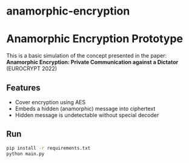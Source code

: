 # anamorphic-encryption
# Anamorphic Encryption Prototype

This is a basic simulation of the concept presented in the paper:
**Anamorphic Encryption: Private Communication against a Dictator** (EUROCRYPT 2022)

## Features

- Cover encryption using AES
- Embeds a hidden (anamorphic) message into ciphertext
- Hidden message is undetectable without special decoder

## Run

```bash
pip install -r requirements.txt
python main.py
